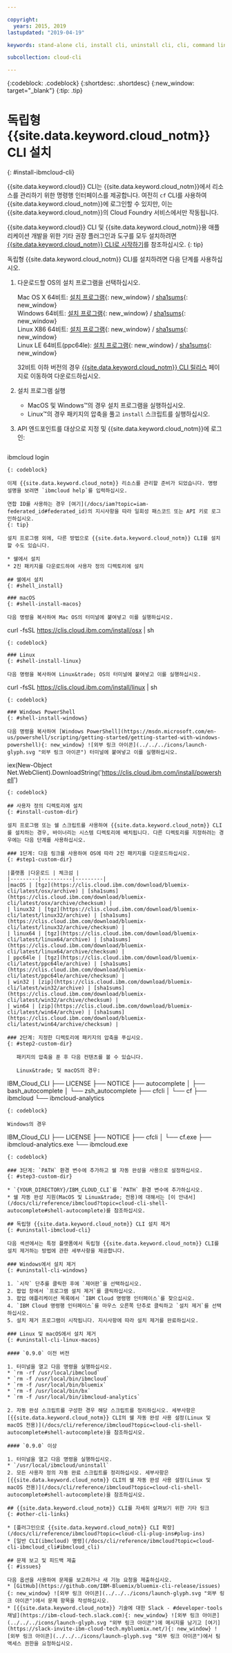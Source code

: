 ```yaml
---

copyright:
  years: 2015, 2019
lastupdated: "2019-04-19"

keywords: stand-alone cli, install cli, uninstall cli, cli, command line, command-line, windows powershell, linux, macos, installer, standalone cli

subcollection: cloud-cli

---
```


{:codeblock: .codeblock}
{:shortdesc: .shortdesc}
{:new_window: target="_blank"}
{:tip: .tip}

# 독립형 {{site.data.keyword.cloud_notm}} CLI 설치
{: #install-ibmcloud-cli}

{{site.data.keyword.cloud}} CLI는 {{site.data.keyword.cloud_notm}}에서 리소스를 관리하기 위한 명령행 인터페이스를 제공합니다. 여전히 `cf` CLI를 사용하여 {{site.data.keyword.cloud_notm}}에 로그인할 수 있지만, 이는 {{site.data.keyword.cloud_notm}}의 Cloud Foundry 서비스에서만 작동됩니다. 

{{site.data.keyword.cloud}} CLI 및 {{site.data.keyword.cloud_notm}}용 애플리케이션 개발을 위한 기타 권장 플러그인과 도구를 모두 설치하려면 [{{site.data.keyword.cloud_notm}} CLI로 시작하기](/docs/cli?topic=cloud-cli-ibmcloud-cli#ibmcloud-cli)를 참조하십시오.
{: tip}

독립형 {{site.data.keyword.cloud_notm}} CLI를 설치하려면 다음 단계를 사용하십시오.

1. 다운로드할 OS의 설치 프로그램을 선택하십시오.

   Mac OS X 64비트: [설치 프로그램](https://clis.cloud.ibm.com/download/bluemix-cli/latest/osx){: new_window} / [sha1sums](https://clis.cloud.ibm.com/download/bluemix-cli/latest/osx/checksum){: new_window} <br>
Windows 64비트: [설치 프로그램](https://clis.cloud.ibm.com/download/bluemix-cli/latest/win64){: new_window} / [sha1sums](https://clis.cloud.ibm.com/download/bluemix-cli/latest/win64/checksum){: new_window} <br>
Linux X86 64비트: [설치 프로그램](https://clis.cloud.ibm.com/download/bluemix-cli/latest/linux64){: new_window} / [sha1sums](https://clis.cloud.ibm.com/download/bluemix-cli/latest/linux64/checksum){: new_window} <br>
Linux LE 64비트(ppc64le): [설치 프로그램](https://clis.cloud.ibm.com/download/bluemix-cli/latest/ppc64le){: new_window} / [sha1sums](https://clis.cloud.ibm.com/download/bluemix-cli/latest/ppc64le/checksum){: new_window} <br>

   32비트 이하 버전의 경우 [{{site.data.keyword.cloud_notm}} CLI 릴리스](/docs/cli/reference/ibmcloud?topic=cloud-cli-cli-releases#cli-releases) 페이지로 이동하여 다운로드하십시오.

2. 설치 프로그램 실행
   * MacOS 및 Windows&trade;의 경우 설치 프로그램을 실행하십시오.
   * Linux&trade;의 경우 패키지의 압축을 풀고 `install` 스크립트를 실행하십시오.

3. API 엔드포인트를 대상으로 지정 및 {{site.data.keyword.cloud_notm}}에 로그인:
   ```
ibmcloud login
   ```
   {: codeblock}
   
이제 {{site.data.keyword.cloud_notm}} 리소스를 관리할 준비가 되었습니다. 명령 설명을 보려면 `ibmcloud help`를 입력하십시오.

연합 ID를 사용하는 경우 [여기](/docs/iam?topic=iam-federated_id#federated_id)의 지시사항을 따라 일회성 패스코드 또는 API 키로 로그인하십시오.  
{: tip}

설치 프로그램 외에, 다른 방법으로 {{site.data.keyword.cloud_notm}} CLI를 설치할 수도 있습니다.

* 쉘에서 설치
* 2진 패키지를 다운로드하여 사용자 정의 디렉토리에 설치

## 쉘에서 설치
{: #shell_install}

### macOS
{: #shell-install-macos}

다음 명령을 복사하여 Mac OS의 터미널에 붙여넣고 이를 실행하십시오.
```
curl -fsSL https://clis.cloud.ibm.com/install/osx | sh
```
{: codeblock}

### Linux
{: #shell-install-linux}

다음 명령을 복사하여 Linux&trade; OS의 터미널에 붙여넣고 이를 실행하십시오.
```
curl -fsSL https://clis.cloud.ibm.com/install/linux | sh
```
{: codeblock}

### Windows PowerShell
{: #shell-install-windows}

다음 명령을 복사하여 [Windows PowerShell](https://msdn.microsoft.com/en-us/powershell/scripting/getting-started/getting-started-with-windows-powershell){: new_window} ![외부 링크 아이콘](../../../icons/launch-glyph.svg "외부 링크 아이콘") 터미널에 붙여넣고 이를 실행하십시오.
```
iex(New-Object Net.WebClient).DownloadString('https://clis.cloud.ibm.com/install/powershell')
```
{: codeblock}

## 사용자 정의 디렉토리에 설치
{: #install-custom-dir}

설치 프로그램 또는 쉘 스크립트를 사용하여 {{site.data.keyword.cloud_notm}} CLI를 설치하는 경우, 바이너리는 시스템 디렉토리에 배치됩니다. 다른 디렉토리를 지정하려는 경우에는 다음 단계를 사용하십시오.

### 1단계: 다음 링크를 사용하여 OS에 따라 2진 패키지를 다운로드하십시오.
{: #step1-custom-dir}

|플랫폼 |다운로드 | 체크섬 |
|---------|----------|---------|
|macOS | [tgz](https://clis.cloud.ibm.com/download/bluemix-cli/latest/osx/archive) | [sha1sums](https://clis.cloud.ibm.com/download/bluemix-cli/latest/osx/archive/checksum) |
| linux32 | [tgz](https://clis.cloud.ibm.com/download/bluemix-cli/latest/linux32/archive) | [sha1sums](https://clis.cloud.ibm.com/download/bluemix-cli/latest/linux32/archive/checksum) |
| linux64 | [tgz](https://clis.cloud.ibm.com/download/bluemix-cli/latest/linux64/archive) | [sha1sums](https://clis.cloud.ibm.com/download/bluemix-cli/latest/linux64/archive/checksum) |
| ppc64le | [tgz](https://clis.cloud.ibm.com/download/bluemix-cli/latest/ppc64le/archive) | [sha1sums](https://clis.cloud.ibm.com/download/bluemix-cli/latest/ppc64le/archive/checksum) |
| win32 | [zip](https://clis.cloud.ibm.com/download/bluemix-cli/latest/win32/archive) | [sha1sums](https://clis.cloud.ibm.com/download/bluemix-cli/latest/win32/archive/checksum) |
| win64 | [zip](https://clis.cloud.ibm.com/download/bluemix-cli/latest/win64/archive) | [sha1sums](https://clis.cloud.ibm.com/download/bluemix-cli/latest/win64/archive/checksum) |

### 2단계: 지정한 디렉토리에 패키지의 압축을 푸십시오.
{: #step2-custom-dir}

   패키지의 압축을 푼 후 다음 컨텐츠를 볼 수 있습니다.

   Linux&trade; 및 macOS의 경우:

   ```
   IBM_Cloud_CLI
   ├── LICENSE
   ├── NOTICE
   ├── autocomplete
   │   ├── bash_autocomplete
   │   └── zsh_autocomplete
   ├── cfcli
   │   └── cf
   ├── ibmcloud
   └── ibmcloud-analytics
   ```
   {: codeblock}

   Windows의 경우

   ```
   IBM_Cloud_CLI
   ├── LICENSE
   ├── NOTICE
   ├── cfcli
   │   └── cf.exe
   ├── ibmcloud-analytics.exe
   └── ibmcloud.exe
   ```
   {: codeblock}

### 3단계: `PATH` 환경 변수에 추가하고 쉘 자동 완성을 사용으로 설정하십시오.
{: #step3-custom-dir}

   * `{YOUR_DIRECTORY}/IBM_CLOUD_CLI`를 `PATH` 환경 변수에 추가하십시오.
   * 쉘 자동 완성 지원(MacOS 및 Linux&trade; 전용)에 대해서는 [이 안내서](/docs/cli/reference/ibmcloud?topic=cloud-cli-shell-autocomplete#shell-autocomplete)를 참조하십시오.

## 독립형 {{site.data.keyword.cloud_notm}} CLI 설치 제거
{: #uninstall-ibmcloud-cli}

다음 섹션에서는 특정 플랫폼에서 독립형 {{site.data.keyword.cloud_notm}} CLI를 설치 제거하는 방법에 관한 세부사항을 제공합니다.

### Windows에서 설치 제거
{: #uninstall-cli-windows}

1. `시작` 단추를 클릭한 후에 `제어판`을 선택하십시오.
2. 팝업 창에서 `프로그램 설치 제거`를 클릭하십시오.
3. 팝업 애플리케이션 목록에서 `IBM Cloud 명령행 인터페이스`를 찾으십시오.
4. `IBM Cloud 명령행 인터페이스`를 마우스 오른쪽 단추로 클릭하고 `설치 제거`를 선택하십시오.
5. 설치 제거 프로그램이 시작됩니다. 지시사항에 따라 설치 제거를 완료하십시오.

### Linux 및 macOS에서 설치 제거
{: #uninstall-cli-linux-macos}

#### `0.9.0` 이전 버전

1. 터미널을 열고 다음 명령을 실행하십시오.
  * `rm -rf /usr/local/ibmcloud`
  * `rm -f /usr/local/bin/ibmcloud`
  * `rm -f /usr/local/bin/bluemix`
  * `rm -f /usr/local/bin/bx`
  * `rm -f /usr/local/bin/ibmcloud-analytics`

2. 자동 완성 스크립트를 구성한 경우 해당 스크립트를 정리하십시오. 세부사항은 [{{site.data.keyword.cloud_notm}} CLI의 쉘 자동 완성 사용 설정(Linux 및 macOS 전용)](/docs/cli/reference/ibmcloud?topic=cloud-cli-shell-autocomplete#shell-autocomplete)을 참조하십시오.

#### `0.9.0` 이상

1. 터미널을 열고 다음 명령을 실행하십시오.
  * `/usr/local/ibmcloud/uninstall`
2. 모든 사용자 정의 자동 완료 스크립트를 정리하십시오. 세부사항은 [{{site.data.keyword.cloud_notm}} CLI의 쉘 자동 완성 사용 설정(Linux 및 macOS 전용)](/docs/cli/reference/ibmcloud?topic=cloud-cli-shell-autocomplete#shell-autocomplete)을 참조하십시오.

## {{site.data.keyword.cloud_notm}} CLI를 자세히 살펴보기 위한 기타 링크
{: #other-cli-links}

* [플러그인으로 {{site.data.keyword.cloud_notm}} CLI 확장](/docs/cli/reference/ibmcloud?topic=cloud-cli-plug-ins#plug-ins)
* [일반 CLI(ibmcloud) 명령](/docs/cli/reference/ibmcloud?topic=cloud-cli-ibmcloud_cli#ibmcloud_cli)

## 문제 보고 및 피드백 제출
{: #issues}

다음 옵션을 사용하여 문제를 보고하거나 새 기능 요청을 제출하십시오.
* [GitHub](https://github.com/IBM-Bluemix/bluemix-cli-release/issues){: new_window} ![외부 링크 아이콘](../../../icons/launch-glyph.svg "외부 링크 아이콘")에서 문제 항목을 작성하십시오.
* [{{site.data.keyword.cloud_notm}} 기술에 대한 Slack - #developer-tools 채널](https://ibm-cloud-tech.slack.com){: new_window} ![외부 링크 아이콘](../../../icons/launch-glyph.svg "외부 링크 아이콘")에 메시지를 남기고 [여기](https://slack-invite-ibm-cloud-tech.mybluemix.net/){: new_window} ![외부 링크 아이콘](../../../icons/launch-glyph.svg "외부 링크 아이콘")에서 팀 액세스 권한을 요청하십시오.
